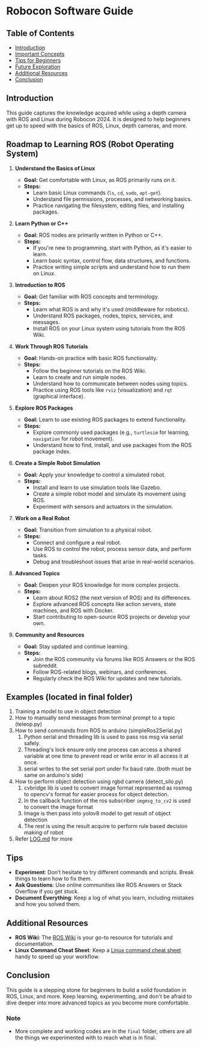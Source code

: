 # Robocon Software Guide

## Table of Contents
  - [Introduction](#introduction)
  - [Important Concepts](#important-concepts)
  - [Tips for Beginners](#tips-for-beginners)
  - [Future Exploration](#future-exploration)
  - [Additional Resources](#additional-resources)
  - [Conclusion](#conclusion)

## Introduction
This guide captures the knowledge acquired while using a depth camera with ROS and Linux during Robocon 2024. It is designed to help beginners get up to speed with the basics of ROS, Linux, depth cameras, and more.

## Roadmap to Learning ROS (Robot Operating System)
1. **Understand the Basics of Linux**
   - **Goal:** Get comfortable with Linux, as ROS primarily runs on it.
   - **Steps:**
     - Learn basic Linux commands (`ls`, `cd`, `sudo`, `apt-get`).
     - Understand file permissions, processes, and networking basics.
     - Practice navigating the filesystem, editing files, and installing packages.

2. **Learn Python or C++**
   - **Goal:** ROS nodes are primarily written in Python or C++.
   - **Steps:**
     - If you're new to programming, start with Python, as it's easier to learn.
     - Learn basic syntax, control flow, data structures, and functions.
     - Practice writing simple scripts and understand how to run them on Linux.

3. **Introduction to ROS**
   - **Goal:** Get familiar with ROS concepts and terminology.
   - **Steps:**
     - Learn what ROS is and why it's used (middleware for robotics).
     - Understand ROS packages, nodes, topics, services, and messages.
     - Install ROS on your Linux system using tutorials from the ROS Wiki.

4. **Work Through ROS Tutorials**
   - **Goal:** Hands-on practice with basic ROS functionality.
   - **Steps:**
     - Follow the beginner tutorials on the ROS Wiki.
     - Learn to create and run simple nodes.
     - Understand how to communicate between nodes using topics.
     - Practice using ROS tools like `rviz` (visualization) and `rqt` (graphical interface).

5. **Explore ROS Packages**
   - **Goal:** Learn to use existing ROS packages to extend functionality.
   - **Steps:**
     - Explore commonly used packages (e.g., `turtlesim` for learning, `navigation` for robot movement).
     - Understand how to find, install, and use packages from the ROS package index.

6. **Create a Simple Robot Simulation**
   - **Goal:** Apply your knowledge to control a simulated robot.
   - **Steps:**
     - Install and learn to use simulation tools like Gazebo.
     - Create a simple robot model and simulate its movement using ROS.
     - Experiment with sensors and actuators in the simulation.

7. **Work on a Real Robot**
   - **Goal:** Transition from simulation to a physical robot.
   - **Steps:**
     - Connect and configure a real robot.
     - Use ROS to control the robot, process sensor data, and perform tasks.
     - Debug and troubleshoot issues that arise in real-world scenarios.

8. **Advanced Topics**
   - **Goal:** Deepen your ROS knowledge for more complex projects.
   - **Steps:**
     - Learn about ROS2 (the next version of ROS) and its differences.
     - Explore advanced ROS concepts like action servers, state machines, and ROS with Docker.
     - Start contributing to open-source ROS projects or develop your own.

9. **Community and Resources**
   - **Goal:** Stay updated and continue learning.
   - **Steps:**
     - Join the ROS community via forums like ROS Answers or the ROS subreddit.
     - Follow ROS-related blogs, webinars, and conferences.
     - Regularly check the ROS Wiki for updates and new tutorials.

## Examples (located in final folder)
1. Training a model to use in object detection 
2. How to manually send messages from terminal prompt to a topic (teleop.py)
3. How to send commands from ROS to arduino (simpleRos2Serial.py)
   1. Python serial and threading lib is used to pass ros msg via serial safely.
   2. Threading's lock ensure only one process can access a shared variable at one time to prevent read or write error in all access it at once.
   3. serial writes to the set serial port under fix baud rate. (both must be same on arduino's side)
4. How to perform object detection using rgbd camera (detect_silo.py)
   1. cvbridge lib is used to convert image format represented as rosmsg to opencv's format for easier process for object detection.
   2. In the callback function of the ros subscriber `imgmsg_to_cv2` is used to convert the image format
   3. Image is then pass into yolov8 model to get result of object detection
   4. The rest is using the result acquire to perform rule based decision making of robot
5. Refer [LOG.md](LOG.md) for more


## Tips
- **Experiment**: Don’t hesitate to try different commands and scripts. Break things to learn how to fix them.
- **Ask Questions**: Use online communities like ROS Answers or Stack Overflow if you get stuck.
- **Document Everything**: Keep a log of what you learn, including mistakes and how you solved them.


## Additional Resources
- **ROS Wiki**: The [ROS Wiki](http://wiki.ros.org/) is your go-to resource for tutorials and documentation.
- **Linux Command Cheat Sheet**: Keep a [Linux command cheat sheet](https://www.geeksforgeeks.org/linux-commands-cheat-sheet/) handy to speed up your workflow.

## Conclusion
This guide is a stepping stone for beginners to build a solid foundation in ROS, Linux, and more. Keep learning, experimenting, and don't be afraid to dive deeper into more advanced topics as you become more comfortable.

### Note
- More complete and working codes are in the `final` folder, others are all the things we experimented with to reach what is in final.